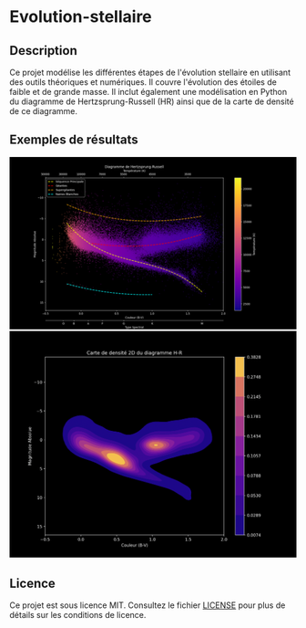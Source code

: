 # Evolution-stellaire

## Description 
Ce projet modélise les différentes étapes de l'évolution stellaire en utilisant des outils théoriques et numériques. Il couvre l'évolution des étoiles de faible et de grande masse. Il inclut également une modélisation en Python du diagramme de Hertzsprung-Russell (HR) ainsi que de la carte de densité de ce diagramme. 

## Exemples de résultats
![Diagramme HR](Graphes/diag_final.png)
![Carte de densité du diagramme HR](Graphes/carte_densite.png)

## Licence 
Ce projet est sous licence MIT. Consultez le fichier [LICENSE](URL_du_lien) pour plus de détails sur les conditions de licence.





